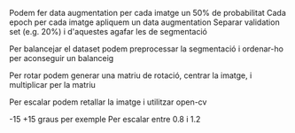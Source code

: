 Podem fer data augmentation per cada imatge un 50% de probabilitat
Cada epoch per cada imatge apliquem un data augmentation
Separar validation set (e.g. 20%) i d'aquestes agafar les de segmentació

Per balancejar el dataset podem preprocessar la segmentació i ordenar-ho per aconseguir un balanceig

Per rotar podem generar una matriu de rotació, centrar la imatge, i multiplicar per la matriu

Per escalar podem retallar la imatge i utilitzar open-cv

-15 +15 graus per exemple
Per escalar entre 0.8 i 1.2